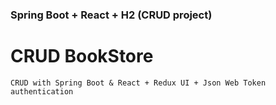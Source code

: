 ### Spring Boot + React + H2 (CRUD project)

# CRUD BookStore
```
CRUD with Spring Boot & React + Redux UI + Json Web Token authentication
```
